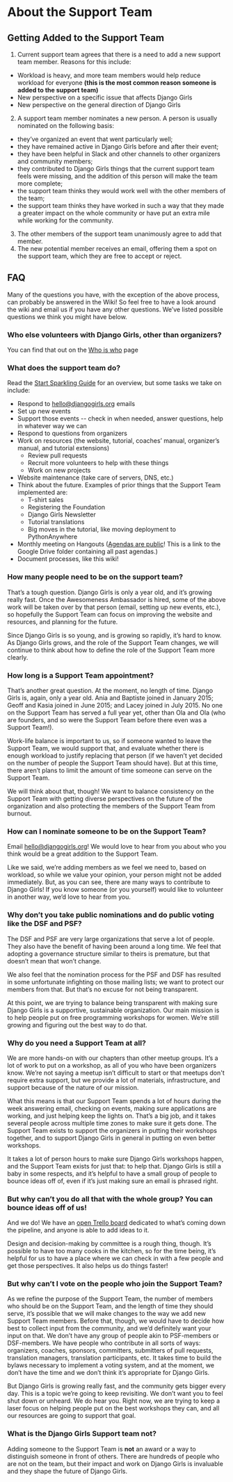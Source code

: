 # About the Support Team 

## Getting Added to the Support Team 

1. Current support team agrees that there is a need to add a new support team member. Reasons for this include: 
  - Workload is heavy, and more team members would help reduce workload for everyone **(this is the most common reason someone is added to the support team)** 
  - New perspective on a specific issue that affects Django Girls 
  - New perspective on the general direction of Django Girls 
2. A support team member nominates a new person. A person is usually nominated on the following basis: 
  - they’ve organized an event that went particularly well; 
  - they have remained active in Django Girls before and after their event; 
  - they have been helpful in Slack and other channels to other organizers and community members; 
  - they contributed to Django Girls things that the current support team feels were missing, and the addition of this person will make the team more complete;
  - the support team thinks they would work well with the other members of the team; 
  - the support team thinks they have worked in such a way that they made a greater impact on the whole community or have put an extra mile while working for the community. 
3. The other members of the support team unanimously agree to add that member. 
4. The new potential member receives an email, offering them a spot on the support team, which they are free to accept or reject. 

## FAQ 

Many of the questions you have, with the exception of the above process, can probably be answered in the Wiki! So feel free to have a look around the wiki and email us if you have any other questions. We’ve listed possible questions we think you might have below. 

### Who else volunteers with Django Girls, other than organizers? 

You can find that out on the [Who is who](people.md) page

### What does the support team do? 

Read the [Start Sparkling Guide](sparkling.md) for an overview, but some tasks we take on include: 

- Respond to hello@djangogirls.org emails 
- Set up new events
- Support those events -- check in when needed, answer questions, help in whatever way we can 
- Respond to questions from organizers
- Work on resources (the website, tutorial, coaches’ manual, organizer’s manual, and tutorial extensions)
  - Review pull requests
  - Recruit more volunteers to help with these things
  - Work on new projects 
- Website maintenance (take care of servers, DNS, etc.)
- Think about the future. Examples of prior things that the Support Team implemented are:
  - T-shirt sales 
  - Registering the Foundation
  - Django Girls Newsletter 
  - Tutorial translations
  - Big moves in the tutorial, like moving deployment to PythonAnywhere
- Monthly meeting on Hangouts ([Agendas are public](https://drive.google.com/folderview?id=0B_sMcBckSgWqfjVQVmMtU09FSXdpampWY2hwc1B4RFRub2phRXpLNEw2YXFaMTF3UDdWVDQ&usp=sharing)! This is a link to the Google Drive folder containing all past agendas.)
- Document processes, like this wiki! 

### How many people need to be on the support team? 	

That’s a tough question. Django Girls is only a year old, and it’s growing really fast. Once the Awesomeness Ambassador is hired, some of the above work will be taken over by that person (email, setting up new events, etc.), so hopefully the Support Team can focus on improving the website and resources, and planning for the future. 

Since Django Girls is so young, and is growing so rapidly, it’s hard to know. As Django Girls grows, and the role of the Support Team changes, we will continue to think about how to define the role of the Support Team more clearly. 

### How long is a Support Team appointment? 

That’s another great question. At the moment, no length of time. Django Girls is, again, only a year old. Ania and Baptiste joined in January 2015; Geoff and Kasia joined in June 2015; and Lacey joined in July 2015. No one on the Support Team has served a full year yet, other than Ola and Ola (who are founders, and so were the Support Team before there even was a Support Team!). 

Work-life balance is important to us, so if someone wanted to leave the Support Team, we would support that, and evaluate whether there is enough workload to justify replacing that person (if we haven’t yet decided on the number of people the Support Team should have). But at this time, there aren’t plans to limit the amount of time someone can serve on the Support Team. 

We will think about that, though! We want to balance consistency on the Support Team with getting diverse perspectives on the future of the organization and also protecting the members of the Support Team from burnout. 

### How can I nominate someone to be on the Support Team? 

Email [hello@djangogirls.org](hello@djangogirls.org)! We would love to hear from you about who you think would be a great addition to the Support Team. 

Like we said, we’re adding members as we feel we need to, based on workload, so while we value your opinion, your person might not be added immediately. But, as you can see, there are many ways to contribute to Django Girls! If you know someone (or you yourself) would like to volunteer in another way, we’d love to hear from you. 

### Why don’t you take public nominations and do public voting like the DSF and PSF? 

The DSF and PSF are very large organizations that serve a lot of people. They also have the benefit of having been around a long time. We feel that adopting a governance structure similar to theirs is premature, but that doesn’t mean that won’t change. 

We also feel that the nomination process for the PSF and DSF has resulted in some unfortunate infighting on those mailing lists; we want to protect our members from that. But that’s no excuse for not being transparent. 

At this point, we are trying to balance being transparent with making sure Django Girls is a supportive, sustainable organization. Our main mission is to help people put on free programming workshops for women. We’re still growing and figuring out the best way to do that. 

### Why do you need a Support Team at all? 

 We are more hands-on with our chapters than other meetup groups. It’s a lot of work to put on a workshop, as all of you who have been organizers know. We’re not saying a meetup isn’t difficult to start or that meetups don't require extra support, but we provide a lot of materials, infrastructure, and support because of the nature of our mission. 

What this means is that our Support Team spends a lot of hours during the week answering email, checking on events, making sure applications are working, and just helping keep the lights on. That’s a big job, and it takes several people across multiple time zones to make sure it gets done. The Support Team exists to support the organizers in putting their workshops together, and to support Django Girls in general in putting on even better workshops. 

It takes a lot of person hours to make sure Django Girls workshops happen, and the Support Team exists for just that: to help that. Django Girls is still a baby in some respects, and it’s helpful to have a small group of people to bounce ideas off of, even if it’s just making sure an email is phrased right.

### But why can’t you do all that with the whole group? You can bounce ideas off of us! 
 
 And we do! We have an [open Trello board](https://trello.com/b/q7p6jcfg/django-girls) dedicated to what’s coming down the pipeline, and anyone is able to add ideas to it. 

Design and decision-making by committee is a rough thing, though. It’s possible to have too many cooks in the kitchen, so for the time being, it’s helpful for us to have a place where we can check in with a few people and get those perspectives. It also helps us do things faster! 

### But why can’t I vote on the people who join the Support Team?

As we refine the purpose of the Support Team, the number of members who should be on the Support Team, and the length of time they should serve, it’s possible that we will make changes to the way we add new Support Team members. Before that, though, we would have to decide how best to collect input from the community, and we’d definitely want your input on that. We don’t have any group of people akin to PSF-members or DSF-members. We have people who contribute in all sorts of ways: organizers, coaches, sponsors, committers, submitters of pull requests, translation managers, translation participants, etc. It takes time to build the bylaws necessary to implement a voting system, and at the moment, we don’t have the time and we don’t think it’s appropriate for Django Girls. 

But Django Girls is growing really fast, and the community gets bigger every day. This is a topic we’re going to keep revisiting. We don’t want you to feel shut down or unheard. We do hear you. Right now, we are trying to keep a laser focus on helping people put on the best workshops they can, and all our resources are going to support that goal. 

### What is the Django Girls Support team **not**?

Adding someone to the Support Team is **not** an award or a way to distinguish someone in front of others. There are hundreds of people who are not on the team, but their impact and work on Django Girls is invaluable and they shape the future of Django Girls.




